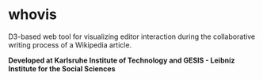 # whovis
D3-based web tool for visualizing editor interaction during the collaborative writing process of a Wikipedia article.


**Developed at Karlsruhe Institute of Technology and GESIS - Leibniz Institute for the Social Sciences**
